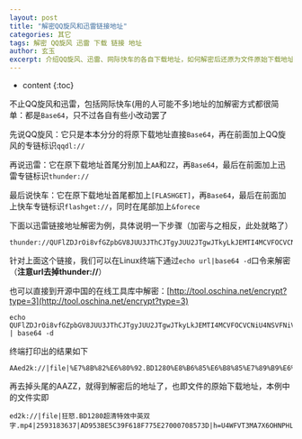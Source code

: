 ```yaml
---
layout: post
title: "解密QQ旋风和迅雷链接地址"
categories: 其它
tags: 解密 QQ旋风 迅雷 下载 链接 地址
author: 玄玉
excerpt: 介绍QQ旋风、迅雷、网际快车的各自下载地址，如何解密后还原为文件原始下载地址。
---
```


* content
{:toc}


不止QQ旋风和迅雷，包括网际快车(用的人可能不多)地址的加解密方式都很简单：都是`Base64`，只不过各自有些小改动罢了

先说QQ旋风：它只是本本分分的将原下载地址直接`Base64`，再在前面加上QQ旋风的专链标识`qqdl://`

再说迅雷：它在原下载地址首尾分别加上`AA`和`ZZ`，再`Base64`，最后在前面加上迅雷专链标识`thunder://`

最后说快车：它在原下载地址首尾都加上`[FLASHGET]`，再`Base64`，最后在前面加上快车专链标识`flashget://`，同时在尾部加上`&forece`

下面以迅雷链接地址解密为例，具体说明一下步骤（加密与之相反，此处就略了）

```
thunder://QUFlZDJrOi8vfGZpbGV8JUU3JThCJTgyJUU2JTgwJTkyLkJEMTI4MCVFOCVCNiU4NSVFNiVCOCU4NSVFNyU4OSVCOSVFNiU5NSU4OCVFNCVCOCVBRCVFOCU4QiVCMSVFNSU4RiU4QyVFNSVBRCU5Ny5tcDR8MjU5MzE4MzYzN3xBRDk1M0JFNUMzOUY2MThGNzc1RTI3MDAwNzA4NTczRHxoPVU0V0ZWVDNNQTdYNk9ITlBITFY3Q09JRzZEN1RFUVFYfC9aWg==
```

针对上面这个链接，我们可以在Linux终端下通过`echo url|base64 -d`口令来解密（**注意url去掉thunder://**）

也可以直接到开源中国的在线工具库中解密：[http://tool.oschina.net/encrypt?type=3](http://tool.oschina.net/encrypt?type=3)

```
echo QUFlZDJrOi8vfGZpbGV8JUU3JThCJTgyJUU2JTgwJTkyLkJEMTI4MCVFOCVCNiU4NSVFNiVCOCU4NSVFNyU4OSVCOSVFNiU5NSU4OCVFNCVCOCVBRCVFOCU4QiVCMSVFNSU4RiU4QyVFNSVBRCU5Ny5tcDR8MjU5MzE4MzYzN3xBRDk1M0JFNUMzOUY2MThGNzc1RTI3MDAwNzA4NTczRHxoPVU0V0ZWVDNNQTdYNk9ITlBITFY3Q09JRzZEN1RFUVFYfC9aWg== | base64 -d
```

终端打印出的结果如下

```
AAed2k://|file|%E7%8B%82%E6%80%92.BD1280%E8%B6%85%E6%B8%85%E7%89%B9%E6%95%88%E4%B8%AD%E8%8B%B1%E5%8F%8C%E5%AD%97.mp4|2593183637|AD953BE5C39F618F775E27000708573D|h=U4WFVT3MA7X6OHNPHLV7COIG6D7TEQQX|/ZZ
```

再去掉头尾的AAZZ，就得到解密后的地址了，也即文件的原始下载地址，本例中的文件实即

```
ed2k://|file|狂怒.BD1280超清特效中英双字.mp4|2593183637|AD953BE5C39F618F775E27000708573D|h=U4WFVT3MA7X6OHNPHLV7COIG6D7TEQQX|/
```